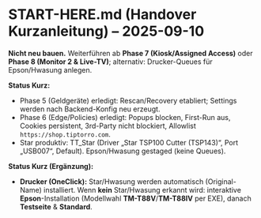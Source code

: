 ﻿# START-HERE.md (Handover Kurzanleitung) – 2025-09-10

**Nicht neu bauen.** Weiterführen ab **Phase 7 (Kiosk/Assigned Access)** oder **Phase 8 (Monitor 2 & Live-TV)**; alternativ: Drucker-Queues für Epson/Hwasung anlegen.

**Status Kurz:**  
- Phase 5 (Geldgeräte) erledigt: Rescan/Recovery etabliert; Settings werden nach Backend-Konfig neu erzeugt.  
- Phase 6 (Edge/Policies) erledigt: Popups blocken, First-Run aus, Cookies persistent, 3rd-Party nicht blockiert, Allowlist `https://shop.tiptorro.com`.  
- Star produktiv: TT_Star (Driver „Star TSP100 Cutter (TSP143)“, Port „USB007“, Default). Epson/Hwasung gestaged (keine Queues).


**Status Kurz (Ergänzung):**
- **Drucker (OneClick):** Star/Hwasung werden automatisch (Original-Name) installiert.
  Wenn **kein** Star/Hwasung erkannt wird: interaktive **Epson**-Installation (Modellwahl **TM-T88V**/**TM-T88IV** per EXE), danach **Testseite** & **Standard**.
<!-- Marker: Drucker (OneClick) -->
